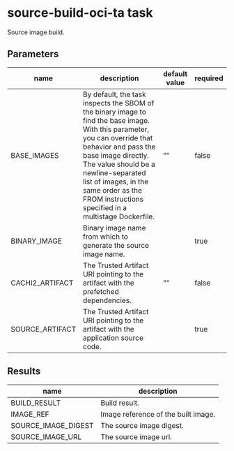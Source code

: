 # source-build-oci-ta task

Source image build.

## Parameters
|name|description|default value|required|
|---|---|---|---|
|BASE_IMAGES|By default, the task inspects the SBOM of the binary image to find the base image. With this parameter, you can override that behavior and pass the base image directly. The value should be a newline-separated list of images, in the same order as the FROM instructions specified in a multistage Dockerfile.|""|false|
|BINARY_IMAGE|Binary image name from which to generate the source image name.||true|
|CACHI2_ARTIFACT|The Trusted Artifact URI pointing to the artifact with the prefetched dependencies.|""|false|
|SOURCE_ARTIFACT|The Trusted Artifact URI pointing to the artifact with the application source code.||true|

## Results
|name|description|
|---|---|
|BUILD_RESULT|Build result.|
|IMAGE_REF|Image reference of the built image.|
|SOURCE_IMAGE_DIGEST|The source image digest.|
|SOURCE_IMAGE_URL|The source image url.|

